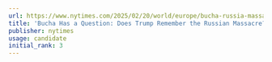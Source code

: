 ```yaml
---
url: https://www.nytimes.com/2025/02/20/world/europe/bucha-russia-massacre-trump.html
title: 'Bucha Has a Question: Does Trump Remember the Russian Massacre?'
publisher: nytimes
usage: candidate
initial_rank: 3
---
```


